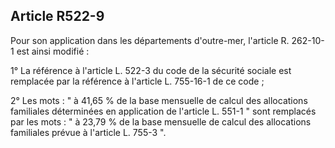## Article R522-9

Pour son application dans les départements d'outre-mer, l'article R. 262-10-1 est ainsi modifié :

1° La référence à l'article L. 522-3 du code de la sécurité sociale est remplacée par la référence à l'article L.
755-16-1 de ce code ;

2° Les mots : " à 41,65 % de la base mensuelle de calcul des allocations familiales déterminées en
application de l'article L. 551-1 " sont remplacés par les mots : " à 23,79 % de la base mensuelle de calcul
des allocations familiales prévue à l'article L. 755-3 ".

